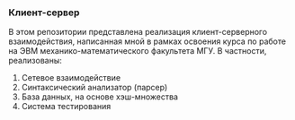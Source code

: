 ### Клиент-сервер 

В этом репозитории представлена реализация клиент-серверного взаимодействия, написанная мной 
в рамках освоения курса по работе на ЭВМ механико-математического факультета МГУ. В частности, реализованы:

1. Сетевое взаимодействие 
2. Синтаксический анализатор (парсер)
3. База данных, на основе хэш-множества
4. Система тестирования